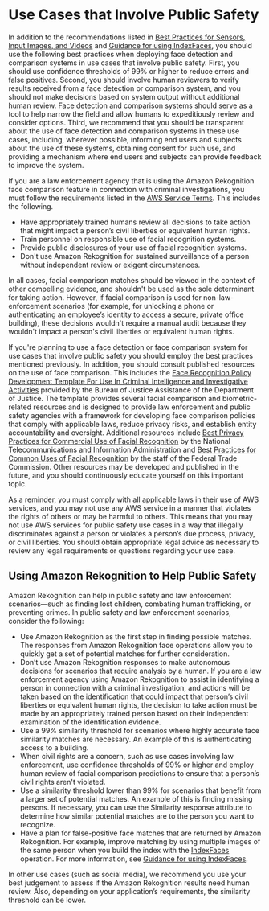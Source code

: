 # Use Cases that Involve Public Safety<a name="considerations-public-safety-use-cases"></a>

 In addition to the recommendations listed in [Best Practices for Sensors, Input Images, and Videos](best-practices.md) and [Guidance for using IndexFaces](collections.md#guidance-index-faces), you should use the following best practices when deploying face detection and comparison systems in use cases that involve public safety\. First, you should use confidence thresholds of 99% or higher to reduce errors and false positives\. Second, you should involve human reviewers to verify results received from a face detection or comparison system, and you should not make decisions based on system output without additional human review\. Face detection and comparison systems should serve as a tool to help narrow the field and allow humans to expeditiously review and consider options\. Third, we recommend that you should be transparent about the use of face detection and comparison systems in these use cases, including, wherever possible, informing end users and subjects about the use of these systems, obtaining consent for such use, and providing a mechanism where end users and subjects can provide feedback to improve the system\.

 If you are a law enforcement agency that is using the Amazon Rekognition face comparison feature in connection with criminal investigations, you must follow the requirements listed in the [AWS Service Terms](https://aws.amazon.com/service-terms/)\. This includes the following\.
+ Have appropriately trained humans review all decisions to take action that might impact a person’s civil liberties or equivalent human rights\.
+ Train personnel on responsible use of facial recognition systems\.
+ Provide public disclosures of your use of facial recognition systems\.
+ Don't use Amazon Rekognition for sustained surveillance of a person without independent review or exigent circumstances\.

In all cases, facial comparison matches should be viewed in the context of other compelling evidence, and shouldn't be used as the sole determinant for taking action\. However, if facial comparison is used for non\-law\-enforcement scenarios \(for example, for unlocking a phone or authenticating an employee’s identity to access a secure, private office building\), these decisions wouldn't require a manual audit because they wouldn't impact a person's civil liberties or equivalent human rights\. 

If you're planning to use a face detection or face comparison system for use cases that involve public safety you should employ the best practices mentioned previously\. In addition, you should consult published resources on the use of face comparison\. This includes the [Face Recognition Policy Development Template For Use In Criminal Intelligence and Investigative Activities](https://www.bja.gov/Publications/Face-Recognition-Policy-Development-Template-508-compliant.pdf) provided by the Bureau of Justice Assistance of the Department of Justice\. The template provides several facial comparison and biometric\-related resources and is designed to provide law enforcement and public safety agencies with a framework for developing face comparison policies that comply with applicable laws, reduce privacy risks, and establish entity accountability and oversight\. Additional resources include [ Best Privacy Practices for Commercial Use of Facial Recognition](https://www.ntia.doc.gov/files/ntia/publications/privacy_best_practices_recommendations_for_commercial_use_of_facial_recogntion.pdf) by the National Telecommunications and Information Administration and [ Best Practices for Common Uses of Facial Recognition](https://www.ftc.gov/sites/default/files/documents/reports/facing-facts-best-practices-common-uses-facial-recognition-technologies/121022facialtechrpt.pdf) by the staff of the Federal Trade Commission\. Other resources may be developed and published in the future, and you should continuously educate yourself on this important topic\.

As a reminder, you must comply with all applicable laws in their use of AWS services, and you may not use any AWS service in a manner that violates the rights of others or may be harmful to others\. This means that you may not use AWS services for public safety use cases in a way that illegally discriminates against a person or violates a person’s due process, privacy, or civil liberties\. You should obtain appropriate legal advice as necessary to review any legal requirements or questions regarding your use case\. 

## Using Amazon Rekognition to Help Public Safety<a name="public-safety"></a>

Amazon Rekognition can help in public safety and law enforcement scenarios—such as finding lost children, combating human trafficking, or preventing crimes\. In public safety and law enforcement scenarios, consider the following:
+ Use Amazon Rekognition as the first step in finding possible matches\. The responses from Amazon Rekognition face operations allow you to quickly get a set of potential matches for further consideration\.
+ Don’t use Amazon Rekognition responses to make autonomous decisions for scenarios that require analysis by a human\. If you are a law enforcement agency using Amazon Rekognition to assist in identifying a person in connection with a criminal investigation, and actions will be taken based on the identification that could impact that person’s civil liberties or equivalent human rights, the decision to take action must be made by an appropriately trained person based on their independent examination of the identification evidence\.
+ Use a 99% similarity threshold for scenarios where highly accurate face similarity matches are necessary\. An example of this is authenticating access to a building\.
+ When civil rights are a concern, such as use cases involving law enforcement, use confidence thresholds of 99% or higher and employ human review of facial comparison predictions to ensure that a person’s civil rights aren't violated\.
+ Use a similarity threshold lower than 99% for scenarios that benefit from a larger set of potential matches\. An example of this is finding missing persons\. If necessary, you can use the Similarity response attribute to determine how similar potential matches are to the person you want to recognize\. 
+ Have a plan for false\-positive face matches that are returned by Amazon Rekognition\. For example, improve matching by using multiple images of the same person when you build the index with the [IndexFaces](API_IndexFaces.md) operation\. For more information, see [Guidance for using IndexFaces](collections.md#guidance-index-faces)\.

In other use cases \(such as social media\), we recommend you use your best judgement to assess if the Amazon Rekognition results need human review\. Also, depending on your application’s requirements, the similarity threshold can be lower\. 